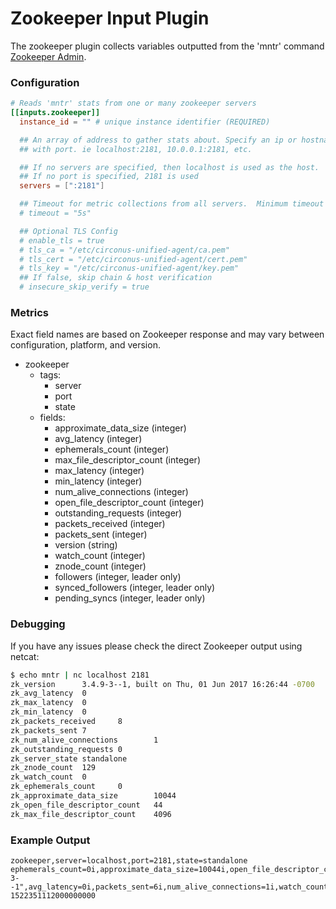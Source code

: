 # Zookeeper Input Plugin

The zookeeper plugin collects variables outputted from the 'mntr' command
[Zookeeper Admin](https://zookeeper.apache.org/doc/current/zookeeperAdmin.html).

### Configuration

```toml
# Reads 'mntr' stats from one or many zookeeper servers
[[inputs.zookeeper]]
  instance_id = "" # unique instance identifier (REQUIRED)

  ## An array of address to gather stats about. Specify an ip or hostname
  ## with port. ie localhost:2181, 10.0.0.1:2181, etc.

  ## If no servers are specified, then localhost is used as the host.
  ## If no port is specified, 2181 is used
  servers = [":2181"]

  ## Timeout for metric collections from all servers.  Minimum timeout is "1s".
  # timeout = "5s"

  ## Optional TLS Config
  # enable_tls = true
  # tls_ca = "/etc/circonus-unified-agent/ca.pem"
  # tls_cert = "/etc/circonus-unified-agent/cert.pem"
  # tls_key = "/etc/circonus-unified-agent/key.pem"
  ## If false, skip chain & host verification
  # insecure_skip_verify = true
```

### Metrics

Exact field names are based on Zookeeper response and may vary between
configuration, platform, and version.

- zookeeper
    - tags:
        - server
        - port
        - state
    - fields:
        - approximate_data_size (integer)
        - avg_latency (integer)
        - ephemerals_count (integer)
        - max_file_descriptor_count (integer)
        - max_latency (integer)
        - min_latency (integer)
        - num_alive_connections (integer)
        - open_file_descriptor_count (integer)
        - outstanding_requests (integer)
        - packets_received (integer)
        - packets_sent (integer)
        - version (string)
        - watch_count (integer)
        - znode_count (integer)
        - followers (integer, leader only)
        - synced_followers (integer, leader only)
        - pending_syncs (integer, leader only)

### Debugging

If you have any issues please check the direct Zookeeper output using netcat:

```sh
$ echo mntr | nc localhost 2181
zk_version      3.4.9-3--1, built on Thu, 01 Jun 2017 16:26:44 -0700
zk_avg_latency  0
zk_max_latency  0
zk_min_latency  0
zk_packets_received     8
zk_packets_sent 7
zk_num_alive_connections        1
zk_outstanding_requests 0
zk_server_state standalone
zk_znode_count  129
zk_watch_count  0
zk_ephemerals_count     0
zk_approximate_data_size        10044
zk_open_file_descriptor_count   44
zk_max_file_descriptor_count    4096
```

### Example Output

```
zookeeper,server=localhost,port=2181,state=standalone ephemerals_count=0i,approximate_data_size=10044i,open_file_descriptor_count=44i,max_latency=0i,packets_received=7i,outstanding_requests=0i,znode_count=129i,max_file_descriptor_count=4096i,version="3.4.9-3--1",avg_latency=0i,packets_sent=6i,num_alive_connections=1i,watch_count=0i,min_latency=0i 1522351112000000000
```
